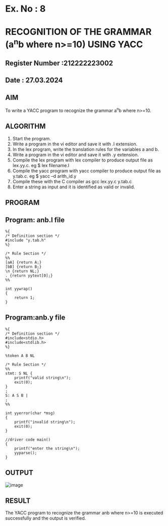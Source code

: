 # Ex. No : 8	
# RECOGNITION OF THE GRAMMAR (a<sup>n</sup>b where n>=10) USING YACC
## Register Number :212222223002
## Date : 27.03.2024

## AIM   
To write a YACC program to recognize the grammar a<sup>n</sup>b where n>=10.

## ALGORITHM
1.	Start the program.
2.	Write a program in the vi editor and save it with .l extension.
3.	In the lex program, write the translation rules for the variables a and b.
4.	Write a program in the vi editor and save it with .y extension.
5.	Compile the lex program with lex compiler to produce output file as lex.yy.c. eg $ lex filename.l
6.	Compile the yacc program with yacc compiler to produce output file as y.tab.c. eg $ yacc –d arith_id.y
7.	Compile these with the C compiler as gcc lex.yy.c y.tab.c
8.	Enter a string as input and it is identified as valid or invalid.
 
## PROGRAM
## Program: anb.l file
```
%{
/* Definition section */
#include "y.tab.h"
%}

/* Rule Section */
%%
[aA] {return A;}
[bB] {return B;}
\n {return NL;}
. {return yytext[0];}
%%

int yywrap()
{
    return 1;
}
```
## Program:anb.y file
```
%{
/* Definition section */
#include<stdio.h>
#include<stdlib.h>
%}

%token A B NL

/* Rule Section */
%%
stmt: S NL { 
    printf("valid string\n");
    exit(0); 
}
;
S: A S B |
;
%%

int yyerror(char *msg)
{
    printf("invalid string\n"); 
    exit(0);
}

//driver code main()
{
    printf("enter the string\n"); 
    yyparse();
}
```
## OUTPUT 
![image](https://github.com/BalaSathiesh/19CS409-Compiler-Design-Lab/assets/128462891/5282e472-d5ce-4e1f-a9d4-230615332ecc)
## RESULT
The YACC program to recognize the grammar anb where n>=10 is executed successfully and the output is verified.

